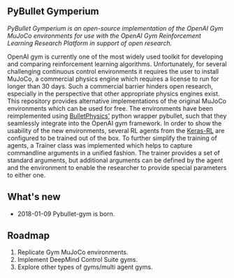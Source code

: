 PyBullet Gymperium
-----------

*PyBullet Gymperium is an open-source implementation of the OpenAI Gym MuJoCo environments for use with the OpenAI Gym Reinforcement Learning Research Platform in support of open research.*

OpenAI gym is currently one of the most widely used toolkit for developing and comparing reinforcement learning algorithms. Unfortunately, for several challenging continuous control environments it requires the user to install MuJoCo, a commercial physics engine which requires a license to run for longer than 30 days. Such a commercial barrier hinders open research, especially in the perspective that other appropriate physics engines exist. This repository provides alternative implementations of the original MuJoCo environments which can be used for free. The environments have been reimplemented using [BulletPhysics'](https://github.com/bulletphysics/bullet3) python wrapper pybullet, such that they seamlessly integrate into the OpenAI gym framework. In order to show the usability of the new environments, several RL agents from the [Keras-RL](https://github.com/matthiasplappert/keras-rl/wiki/Agent-Overview) are configured to be trained out of the box. To further simplify the training of agents, a Trainer class was implemented which helps to capture commandline arguments in a unified fashion. The trainer provides a set of standard arguments, but additional arguments can be defined by the agent and the environment to enable the researcher to provide special parameters to either one.

<!--
!PLEASE REVIEW ALL THIS INFORMATION BEFORE PUBLISHING!


[See What's New section below](#What's New)

## Basics

There are two basic concepts in reinforcement learning: the
environment (namely, the outside world) and the agent (namely, the
algorithm you are writing). The agent sends `actions` to the
environment, and the environment replies with `observations` and
`rewards` (that is, a score).

The core `gym` interface is `Env <https://github.com/openai/gym/blob/master/gym/core.py>`_, which is
the unified environment interface. There is no interface for agents;
that part is left to you. The following are the ``Env`` methods you
should know:

- `reset(self)`: Reset the environment's state. Returns `observation`.
- `step(self, action)`: Step the environment by one timestep. Returns `observation`, `reward`, `done`, `info`.
- `render(self, mode='human', close=False)`: Render one frame of the environment. The default mode will do something human friendly, such as pop up a window. Passing the `close` flag signals the renderer to close any such windows.

==Add concept of scene and robot as subconcept of environment

## Installation

You can perform a minimal install of ``gym`` with:

```bash
	  git clone https://github.com/openai/gym.git
	  cd gym
	  pip install -e .
```

If you prefer, you can do a minimal install of the packaged version directly from PyPI:

```bash
	  pip install gym
```


## Supported systems

We currently support Linux, Windows and OS X running Python 2.7 or 3.5.

## Pip version

To run ``pip install -e '.[all]'``, you'll need a semi-recent pip.
Please make sure your pip is at least at version ``1.5.0``. You can
upgrade using the following: ``pip install --ignore-installed
pip``. Alternatively, you can open `setup.py
<https://github.com/openai/gym/blob/master/setup.py>`_ and
install the dependencies by hand.

Rendering on a server
---------------------

If you're trying to render video on a server, you'll need to connect a
fake display. The easiest way to do this is by running under
``xvfb-run`` (on Ubuntu, install the ``xvfb`` package):

```bash
     xvfb-run -s "-screen 0 1400x900x24" bash
```

Installing dependencies for specific environments
-------------------------------------------------

If you'd like to install the dependencies for only specific
environments, see `setup.py
<https://github.com/openai/gym/blob/master/setup.py>`_. We
maintain the lists of dependencies on a per-environment group basis.

## Agents

==Add some agents

## Environments

The code for each environment group is housed in its own subdirectory
`gym/envs
<https://github.com/openai/gym/blob/master/gym/envs>`_. The
specification of each task is in `gym/envs/__init__.py
<https://github.com/openai/gym/blob/master/gym/envs/__init__.py>`_. It's
worth browsing through both.

## Examples

See the 'examples' directory.

- Run [File here](link here) to run an actual learning agent on the something environment.

##Add all examples

-->

## What's new

* 2018-01-09 Pybullet-gym is born.

## Roadmap
1. Replicate Gym MuJoCo environments.
2. Implement DeepMind Control Suite gyms.
3. Explore other types of gyms/multi agent gyms.


